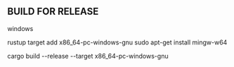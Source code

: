 

## BUILD FOR RELEASE 

windows 

rustup target add x86_64-pc-windows-gnu
sudo apt-get install mingw-w64

cargo build --release --target x86_64-pc-windows-gnu
